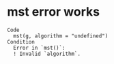 # mst error works

    Code
      mst(g, algorithm = "undefined")
    Condition
      Error in `mst()`:
      ! Invalid `algorithm`.

